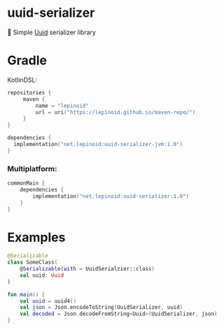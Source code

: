 # uuid-serializer

:book: Simple [Uuid](https://github.com/benasher44/uuid) serializer library

# Gradle

KotlinDSL:

```kotlin
repositories {
     maven { 
         name = "lepinoid"
         url = uri("https://lepinoid.github.io/maven-repo/")
     }
}

dependencies {
  implementation("net.lepinoid:uuid-serializer-jvm:1.0")
}
```

### Multiplatform:

```kotlin
commonMain {
    dependencies {
        implementation("net.lepinoid:uuid-serializer:1.0")
    }
}
```



# Examples

```kotlin
@Serializable
class SomeClass(
    @Serializable(with = UuidSerialzier::class)
    val uuid: Uuid
)
```

```kotlin
fun main() {
    val uuid = uuid4()
    val json = Json.encodeToString(UuidSerializer, uuid)
    val decoded = Json.decodeFromString<Uuid>(UuidSerializer, json)
}
```

